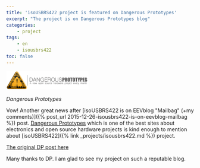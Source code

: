 ```yaml
---
title: 'isoUSBRS422 project is featured on Dangerous Prototypes'
excerpt: "The project is on Dangerous Prototypes blog"
categories:
    - project
tags:
    - en
    - isousbrs422
toc: false
---
```


![Dangerous Prototypes](/assets/images/blog/15/2015-12-29-dp_featured.png)

*Dangerous Prototypes*

Vow! Another great news after [isoUSBRS422 is on EEVblog "Mailbag" (+my
comments)]({% post_url 2015-12-26-isousbrs422-is-on-eevblog-mailbag %}) post.
[Dangerous Prototypes](http://www.dangerousprototypes.com/) which is one of the
best sites about electronics and open source hardware projects is kind enough to
mention about [isoUSBRS422]({% link
_projects/isousbrs422.md %}) project.

[The original DP post
here](http://dangerousprototypes.com/2015/12/17/isousbrs422-an-open-source-isolated-usb-rs422rs485-converter-board/)

Many thanks to DP. I am glad to see my project on such a reputable blog.
